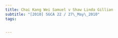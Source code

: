 ```yaml
---
title: Chai Kang Wei Samuel v Shaw Linda Gillian 
subtitle: "[2010] SGCA 22 / 27\_May\_2010"
tags:


---
```


